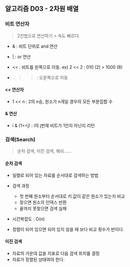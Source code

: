 ## 알고리즘 D03 - 2차원 배열

### 비트 연산자

> 2진법으로 연산하기 > 속도 빠르다.

* & : 비트 단위로 and 연산

* | : or 연산

* << : 비트를 왼쪽으로 이동. ex) 2 << 2 : 010 (2) > 1000 (8)

* > >: 오른쪽으로 이동

#### << 연산자

* 1 << n : 2의 n승, 원소가 n개일 경우의 모든 부분집합 수

#### & 연산

* i & (1<<j) : i의 j번재 비트가 1인지 아닌지 리턴



### 검색(Search)

> 순차 검색, 이진 검색, 해쉬......

#### 순차 검색

* 일렬로 되어 있는 자료를 순서대로 검색하는 방법
* 검색 과정
  * 첫 번째 원소부터 순서대로 키 값이 같은 원소가 있는지 비교
  * 찾으면 원소의 인덱스 반환
  * 끝까지 못찾으면 검색 실패
* 시간복잡도 : O(n)

* 정렬이 되어 있으면 되어 있지 않을 때 보다 비교 횟수가 반이다.

#### 이진 검색

* 자료의 가운데 값을 지표로 다음 검색 위치를 결정
* 자료가 정렬된 상태여야 한다.





